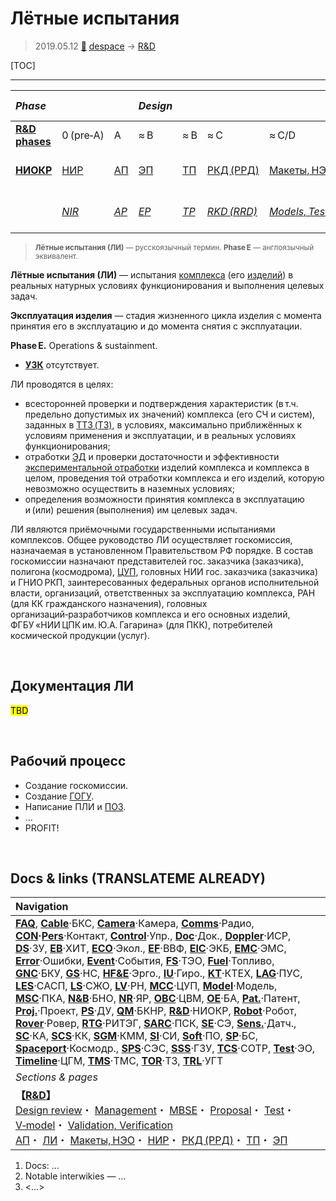 # Лётные испытания
> 2019.05.12 [🚀](../index/index.md) [despace](index.md) → [R&D](rnd.md)

[TOC]

---

|*Phase*| | |*Design*| | | | |*Mass prod.:*| |
|:--|:--|:--|:--|:--|:--|:--|:--|:--|:--|
|**[R&D phases](rnd.md)**|0 (pre‑A)|A|≈ B|≈ B|≈ C|≈ C/D|≈ E|…|F|
|**[НИОКР](rnd.md)**|[НИР](rnd_0.md)|[АП](rnd_ap.md)|[ЭП](rnd_ep.md)|[ТП](rnd_tp.md)|[РКД (РРД)](rnd_rkd.md)|[Макеты, НЭО](test.md)|[ЛИ](rnd_e.md)|ПСП → СП → ПЭ|Вывод|
| |*[NIR](rnd_0.md)*|*[AP](rnd_ap.md)*|*[EP](rnd_ep.md)*|*[TP](rnd_tp.md)*|*[RKD (RRD)](rnd_rkd.md)*|*[Models, Tests](test.md)*|*[LI](rnd_e.md)*|*PSP → SP → PE*|*Closeout*|

> <small>**Лётные испытания (ЛИ)** — русскоязычный термин. **Phase E** — англоязычный эквивалент.</small>

**Лётные испытания (ЛИ)** — испытания [комплекса](scs.md) (его [изделий](unit.md)) в реальных натурных условиях функционирования и выполнения целевых задач.

**Эксплуатация изделия** — стадия жизненного цикла изделия с момента принятия его в эксплуатацию и до момента снятия с эксплуатации.

**Phase E.** Operations & sustainment.

   - **[УЗК](cml.md)** отсутствует.

ЛИ проводятся в целях:

   - всесторонней проверки и подтверждения характеристик (в т.ч. предельно допустимых их значений) комплекса (его СЧ и систем), заданных в [ТТЗ (ТЗ)](tor.md), в условиях, максимально приближённых к условиям применения и эксплуатации, и в реальных условиях функционирования;
   - отработки [ЭД](doc.md) и проверки достаточности и эффективности [экспериментальной отработки](test.md) изделий комплекса и комплекса в целом, проведения той отработки комплекса и его изделий, которую невозможно осуществить в наземных условиях;
   - определения возможности принятия комплекса в эксплуатацию и (или) решения (выполнения) им целевых задач.

ЛИ являются приёмочными государственными испытаниями комплексов. Общее руководство ЛИ осуществляет госкомиссия, назначаемая в установленном Правительством РФ порядке. В состав госкомиссии назначают представителей гос. заказчика (заказчика), полигона (космодрома), [ЦУП](mcc.md), головных НИИ гос. заказчика (заказчика) и ГНИО РКП, заинтересованных федеральных органов исполнительной власти, организаций, ответственных за эксплуатацию комплекса, РАН (для КК гражданского назначения), головных организаций‑разработчиков комплекса и его основных изделий, ФГБУ «НИИ ЦПК им. Ю.А. Гагарина» (для ПКК), потребителей космической продукции (услуг).



<p style="page-break-after:always"> </p>

## Документация ЛИ
<mark>TBD</mark>



<p style="page-break-after:always"> </p>

## Рабочий процесс
   - Создание госкомиссии.
   - Создание [ГОГУ](hotg.md).
   - Написание ПЛИ и [ПОЗ](fp.md).
   - …
   - PROFIT!



<p style="page-break-after:always"> </p>

## Docs & links (TRANSLATEME ALREADY)
|Navigation|
|:--|
|**[FAQ](faq.md)**, **[Cable](cable.md)**·БКС, **[Camera](cam.md)**·Камера, **[Comms](comms.md)**·Радио, **[CON](contact.md)·[Pers](person.md)**·Контакт, **[Control](control.md)**·Упр., **[Doc](doc.md)**·Док., **[Doppler](doppler.md)**·ИСР, **[DS](ds.md)**·ЗУ, **[EB](eb.md)**·ХИТ, **[ECO](ecology.md)**·Экол., **[EF](ef.md)**·ВВФ, **[ElC](elc.md)**·ЭКБ, **[EMC](emc.md)**·ЭМС, **[Error](error.md)**·Ошибки, **[Event](event.md)**·События, **[FS](fs.md)**·ТЭО, **[Fuel](fuel.md)**·Топливо, **[GNC](gnc.md)**·БКУ, **[GS](scs.md)**·НС, **[HF&E](hfe.md)**·Эрго., **[IU](iu.md)**·Гиро., **[KT](kt.md)**·КТЕХ, **[LAG](lag.md)**·ПУC, **[LES](les.md)**·САСП, **[LS](ls.md)**·СЖО, **[LV](lv.md)**·РН, **[MCC](mcc.md)**·ЦУП, **[Model](model.md)**·Модель, **[MSC](sc.md)**·ПКА, **[N&B](nnb.md)**·БНО, **[NR](nr.md)**·ЯР, **[OBC](obc.md)**·ЦВМ, **[OE](oe.md)**·БА, **[Pat.](патент.md)**·Патент, **[Proj.](project.md)**·Проект, **[PS](ps.md)**·ДУ, **[QM](qm.md)**·БКНР, **[R&D](rnd.md)**·НИОКР, **[Robot](robotics.md)**·Робот, **[Rover](rover.md)**·Ровер, **[RTG](rtg.md)**·РИТЭГ, **[SARC](sarc.md)**·ПСК, **[SE](se.md)**·СЭ, **[Sens.](sensor.md)**·Датч., **[SC](sc.md)**·КА, **[SCS](scs.md)**·КК, **[SGM](sgm.md)**·КММ, **[SI](si.md)**·СИ, **[Soft](soft.md)**·ПО, **[SP](sp.md)**·БС, **[Spaceport](spaceport.md)**·Космодр., **[SPS](sps.md)**·СЭС, **[SSS](sss.md)**·ГЗУ, **[TCS](tcs.md)**·СОТР, **[Test](test.md)**·ЭО, **[Timeline](timeline.md)**·ЦГМ, **[TMS](tms.md)**·ТМС, **[TOR](tor.md)**·ТЗ, **[TRL](trl.md)**·УГТ|
|*Sections & pages*|
|**【[R&D](rnd.md)】**<br> [Design review](design_review.md)・ [Management](mgmt.md)・ [MBSE](mbse.md)・ [Proposal](proposal.md)・ [Test](test.md)・ [V‑model](v_model.md)・ [Validation, Verification](val_ver.md)<br> [АП](rnd_ap.md)・ [ЛИ](rnd_e.md)・ [Макеты, НЭО](test.md)・ [НИР](rnd_0.md)・ [РКД (РРД)](rnd_rkd.md)・ [ТП](rnd_tp.md)・ [ЭП](rnd_ep.md)|

   1. Docs: …
   1. Notable interwikies — …
   1. <…>
